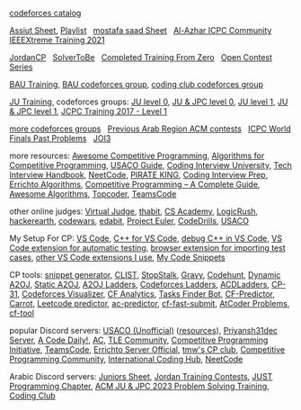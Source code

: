 [codeforces catalog](https://codeforces.com/catalog)

[Assiut Sheet](https://docs.google.com/spreadsheets/d/12XlGl2Nae1NXRDNet_bGQ2HM2O3kq-9FS0Jm2pDwFyg), 
[Playlist](https://youtube.com/playlist?list=PLq8huKQsVgUMyLW7Q1OVErEclujWPGPsj&si=DzWtpqdCxlTM_9OA) &nbsp; 
[mostafa saad Sheet](https://codeforces.com/blog/entry/97858) &nbsp;
[Al-Azhar ICPC Community](https://sites.google.com/view/azharicpc/home) &nbsp; 
[IEEEXtreme Training 2021](https://youtube.com/playlist?list=PL1SVyy_SXUBZEdJUSwztfARNgzyw6XZv_)

[JordanCP](https://jordan-cp.com) &nbsp; 
[SolverToBe](https://solvertobe.com) &nbsp; 
[Completed Training From Zero](https://codeforces.com/group/isP4JMZTix) &nbsp; 
[Open Contest Series](https://codeforces.com/group/T99c3atS1n)

[BAU Training](https://youtube.com/playlist?list=PL9L87DeTP7kbnVAOS2FCVOvuadcOT4ysN), 
[BAU codeforces group](https://codeforces.com/group/tlobvwTh19), 
[coding club codeforces group](https://codeforces.com/group/cRILaLqEsX)

[JU Training](https://www.youtube.com/@acmju/playlists), 
codeforces groups: 
[JU level 0](https://codeforces.com/group/6T8OBL1uUW), 
[JU & JPC level 0](https://codeforces.com/group/OQSClAEYis), 
[JU level 1](https://codeforces.com/group/eFbHZGBJQR), 
[JU & JPC level 1](https://codeforces.com/group/UCvnPPDQxL), 
[JCPC Training 2017 - Level 1](https://codeforces.com/group/abwn7HbDuu|)

[more codeforces groups](https://codeforces.com/groups/with/Om4r37) &nbsp; 
[Previous Arab Region ACM contests](https://codeforces.com/gyms?filterContestType=Official+ACM-ICPC+Contest&filterContestFormat=ICPC&filterIcpcRegion=Arab+Region&order=ID_DESC) &nbsp; 
[ICPC World Finals Past Problems](https://icpc.global/worldfinals/past-problems) &nbsp; 
[JOI3](https://web.facebook.com/JordanianOI/posts/pfbid02ACzBEgN3oRqkzvrRjorgRSEHW7uWfvqz9CF3A7dBPrvwvLnkuvEMTQHWfJebTtuFl)

more resources: 
[Awesome Competitive Programming](https://github.com/lnishan/awesome-competitive-programming), 
[Algorithms for Competitive Programming](https://cp-algorithms.com), 
[USACO Guide](https://usaco.guide), 
[Coding Interview University](https://github.com/jwasham/coding-interview-university), 
[Tech Interview Handbook](https://www.techinterviewhandbook.org), 
[NeetCode](https://neetcode.io), 
[PIRATE KING](https://www.piratekingdom.com/leetcode/study-guide), 
[Coding Interview Prep](https://www.freecodecamp.org/learn/coding-interview-prep), 
[Errichto Algorithms](https://github.com/Errichto/youtube/wiki), 
[Competitive Programming – A Complete Guide](https://www.geeksforgeeks.org/competitive-programming-a-complete-guide), 
[Awesome Algorithms](https://github.com/tayllan/awesome-algorithms), 
[Topcoder](https://www.topcoder.com/thrive/tracks?track=Competitive%20Programming), 
[TeamsCode](https://www.teamscode.org/)

other online judges: 
[Virtual Judge](https://vjudge.net), 
[thabit](https://thabit.io), 
[CS Academy](https://csacademy.com), 
[LogicRush](https://logicrush.com), 
[hackerearth](https://www.hackerearth.com), 
[codewars](https://www.codewars.com), 
[edabit](https://edabit.com), 
[Project Euler](https://www.freecodecamp.org/learn/project-euler), 
[CodeDrills](https://codedrills.io/problems), 
[USACO](https://train.usaco.org/)

My Setup For CP: 
[VS Code](https://code.visualstudio.com), 
[C++ for VS Code](https://code.visualstudio.com/docs/languages/cpp), 
[debug C++ in VS Code](https://code.visualstudio.com/docs/cpp/introvideos-cpp#_debug-a-c-project), 
[VS Code extension for automatic testing](https://marketplace.visualstudio.com/items?itemName=DivyanshuAgrawal.competitive-programming-helper), 
[browser extension for importing test cases](https://github.com/jmerle/competitive-companion), 
[other VS Code extensions I use](https://github.com/3m4r5/3m4r5/blob/main/Resources/vsce.md), 
[My Code Snippets](https://github.com/3m4r5/3m4r5/blob/main/Resources/cpp.json)

CP tools: 
[snippet generator](https://snippet-generator.app/), 
[CLIST](https://clist.by), 
[StopStalk](https://www.stopstalk.com), 
[Gravy](https://gravy.thud.dev), 
[Codehunt](https://codehunt.cc), 
[Dynamic A2OJ](https://a2oj.herokuapp.com), 
[Static A2OJ](https://a2oj.netlify.app), 
[A2OJ Ladders](https://earthshakira.github.io/a2oj-clientside/server/Ladders.html), 
[Codeforces Ladders](https://codeforcesladders.firebaseapp.com), 
[ACDLadders](https://acodedaily.com/), 
[CP-31](https://www.tle-eliminators.com/cp-sheet), 
[Codeforces Visualizer](https://cfviz.netlify.app), 
[CF Analytics](https://github.com/ApoorvaRajBhadani/cf-analytics), 
[Tasks Finder Bot](https://t.me/TasksFinderBot), 
[CF-Predictor](https://codeforces.com/blog/entry/50411), 
[Carrot](https://github.com/meooow25/carrot), 
[Leetcode predictor](https://lccn.lbao.site/), 
[ac-predictor](https://greasyfork.org/en/scripts/369954-ac-predictor/code), 
[cf-fast-submit](https://github.com/LumaKernel/cf-fast-submit), 
[AtCoder Problems](https://kenkoooo.com/atcoder), 
[cf-tool](https://github.com/xalanq/cf-tool)

popular Discord servers: 
[USACO (Unofficial)](https://discord.gg/bessMBe) ([resources](https://gist.github.com/3m4r5/15ae4c6573b5cac46dd5b5396b9a9587)), 
[Priyansh31dec Server](https://discord.gg/x6C4thVRfQ), 
[A Code Daily!](https://discord.com/invite/H8TeFjvq6z), 
[AC](https://discord.gg/2CJ6qvY), 
[TLE Community](https://discord.com/invite/zNnwMKEbJG), 
[Competitive Programming Initiative](https://discord.gg/6n55UAARJM), 
[TeamsCode](https://discord.com/invite/8pg89SS), 
[Errichto Server Official](https://discord.gg/errichto), 
[tmw's CP club](https://discord.gg/AneA5wg), 
[Competitive Programming Community](https://discord.gg/algorithms), 
[International Coding Hub](https://discord.gg/9qQe2Nh), 
[NeetCode](https://discord.gg/Qan2WGTcEr)

Arabic Discord servers: 
[Juniors Sheet](https://discord.gg/QapCtr58J7), 
[Jordan Training Contests](https://discord.gg/FVq3uNwzvh), 
[JUST Programming Chapter](https://discord.gg/bpAZs5v5MJ), 
[ACM JU & JPC 2023 Problem Solving Training](https://discord.gg/JkaRaSvNUQ), 
[Coding Club](https://discord.gg/kGRFEWJes7)
